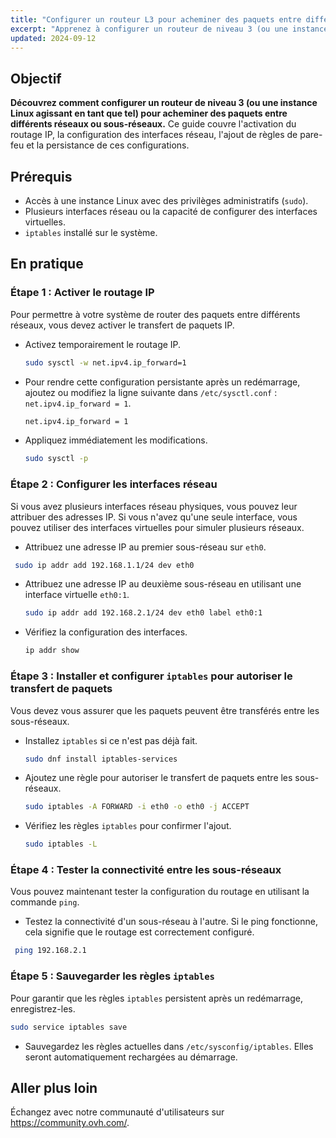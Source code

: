 ```yaml
---
title: "Configurer un routeur L3 pour acheminer des paquets entre différents réseaux/sous-réseaux"
excerpt: "Apprenez à configurer un routeur de niveau 3 (ou une instance Linux simulant cette fonctionnalité) pour router des paquets entre plusieurs réseaux ou sous-réseaux."
updated: 2024-09-12
---
```


## Objectif

**Découvrez comment configurer un routeur de niveau 3 (ou une instance Linux agissant en tant que tel) pour acheminer des paquets entre différents réseaux ou sous-réseaux.** Ce guide couvre l'activation du routage IP, la configuration des interfaces réseau, l'ajout de règles de pare-feu et la persistance de ces configurations.

## Prérequis

- Accès à une instance Linux avec des privilèges administratifs (`sudo`).
- Plusieurs interfaces réseau ou la capacité de configurer des interfaces virtuelles.
- `iptables` installé sur le système.

## En pratique

### Étape 1 : Activer le routage IP

Pour permettre à votre système de router des paquets entre différents réseaux, vous devez activer le transfert de paquets IP.

- Activez temporairement le routage IP.
  
    ```bash
  sudo sysctl -w net.ipv4.ip_forward=1
  ```
    
- Pour rendre cette configuration persistante après un redémarrage, ajoutez ou modifiez la ligne suivante dans `/etc/sysctl.conf` : `net.ipv4.ip_forward = 1`.

  ```bash
  net.ipv4.ip_forward = 1
  ```
    
- Appliquez immédiatement les modifications.

  ```bash
  sudo sysctl -p
  ```

### Étape 2 : Configurer les interfaces réseau

Si vous avez plusieurs interfaces réseau physiques, vous pouvez leur attribuer des adresses IP. Si vous n'avez qu'une seule interface, vous pouvez utiliser des interfaces virtuelles pour simuler plusieurs réseaux.

- Attribuez une adresse IP au premier sous-réseau sur `eth0`.

 ```bash
  sudo ip addr add 192.168.1.1/24 dev eth0
  ```

- Attribuez une adresse IP au deuxième sous-réseau en utilisant une interface virtuelle `eth0:1`.

   ```bash
  sudo ip addr add 192.168.2.1/24 dev eth0 label eth0:1
  ```
   
- Vérifiez la configuration des interfaces.

   ```bash
  ip addr show
  ```

### Étape 3 : Installer et configurer `iptables` pour autoriser le transfert de paquets

Vous devez vous assurer que les paquets peuvent être transférés entre les sous-réseaux.

- Installez `iptables` si ce n'est pas déjà fait.

  ```bash
  sudo dnf install iptables-services
  ```
  
- Ajoutez une règle pour autoriser le transfert de paquets entre les sous-réseaux.

  ```bash
  sudo iptables -A FORWARD -i eth0 -o eth0 -j ACCEPT
  ```
  
- Vérifiez les règles `iptables` pour confirmer l'ajout.

  ```bash
  sudo iptables -L
  ```

### Étape 4 : Tester la connectivité entre les sous-réseaux

Vous pouvez maintenant tester la configuration du routage en utilisant la commande `ping`.

- Testez la connectivité d'un sous-réseau à l'autre. Si le ping fonctionne, cela signifie que le routage est correctement configuré.

 ```bash
  ping 192.168.2.1
  ```

### Étape 5 : Sauvegarder les règles `iptables`

Pour garantir que les règles `iptables` persistent après un redémarrage, enregistrez-les.

  ```bash
  sudo service iptables save
  ```

- Sauvegardez les règles actuelles dans `/etc/sysconfig/iptables`. Elles seront automatiquement rechargées au démarrage.

## Aller plus loin

Échangez avec notre communauté d'utilisateurs sur <https://community.ovh.com/>.
